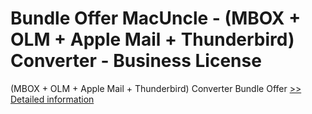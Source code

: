 # Bundle Offer MacUncle - (MBOX + OLM + Apple Mail + Thunderbird) Converter - Business License
(MBOX + OLM + Apple Mail + Thunderbird) Converter Bundle Offer
[>> Detailed information](https://secure.shareit.com/shareit/product.html?productid=300998515&affiliateid=200057808)